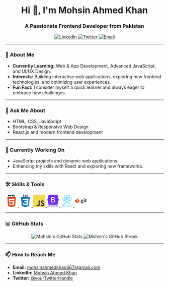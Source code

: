 <h1 align="center">Hi 👋, I'm Mohsin Ahmed Khan</h1>
<h3 align="center">A Passionate Frontend Developer from Pakistan</h3>

<p align="center">
  <a href="https://www.linkedin.com/in/mohsinahmedkhan/">
    <img alt="LinkedIn" src="https://img.shields.io/badge/LinkedIn-Connect-blue?style=for-the-badge&logo=linkedin">
  </a>
  <a href="https://twitter.com/yourTwitterHandle">
    <img alt="Twitter" src="https://img.shields.io/badge/Twitter-Follow-blue?style=for-the-badge&logo=twitter">
  </a>
  <a href="mailto:mohsinahmedkhan667@gmail.com">
    <img alt="Email" src="https://img.shields.io/badge/Email-Contact-red?style=for-the-badge&logo=gmail">
  </a>
</p>

---

### 🌱 About Me
- **Currently Learning:** Web & App Development, Advanced JavaScript, and UI/UX Design.
- **Interests:** Building interactive web applications, exploring new frontend technologies, and optimizing user experiences.
- **Fun Fact:** I consider myself a quick learner and always eager to embrace new challenges.

---

### 💬 Ask Me About
- HTML, CSS, JavaScript
- Bootstrap & Responsive Web Design
- React.js and modern frontend development

---

### 🔭 Currently Working On
- JavaScript projects and dynamic web applications.
- Enhancing my skills with React and exploring new frameworks.

---

### 🛠️ Skills & Tools
<p align="left">
  <a href="https://www.w3.org/html/" target="_blank" rel="noreferrer"> 
    <img src="https://raw.githubusercontent.com/devicons/devicon/master/icons/html5/html5-original-wordmark.svg" alt="HTML5" width="40" height="40"/> 
  </a>
  <a href="https://www.w3schools.com/css/" target="_blank" rel="noreferrer"> 
    <img src="https://raw.githubusercontent.com/devicons/devicon/master/icons/css3/css3-original-wordmark.svg" alt="CSS3" width="40" height="40"/> 
  </a>
  <a href="https://developer.mozilla.org/en-US/docs/Web/JavaScript" target="_blank" rel="noreferrer"> 
    <img src="https://raw.githubusercontent.com/devicons/devicon/master/icons/javascript/javascript-original.svg" alt="JavaScript" width="40" height="40"/> 
  </a>
  <a href="https://getbootstrap.com" target="_blank" rel="noreferrer"> 
    <img src="https://raw.githubusercontent.com/devicons/devicon/master/icons/bootstrap/bootstrap-plain-wordmark.svg" alt="Bootstrap" width="40" height="40"/> 
  </a>
  <a href="https://reactjs.org/" target="_blank" rel="noreferrer"> 
    <img src="https://raw.githubusercontent.com/devicons/devicon/master/icons/react/react-original-wordmark.svg" alt="React" width="40" height="40"/> 
  </a>
  <a href="https://git-scm.com/" target="_blank" rel="noreferrer">
    <img src="https://raw.githubusercontent.com/devicons/devicon/master/icons/git/git-original-wordmark.svg" alt="Git" width="40" height="40"/>
  </a>
</p>

---

### 📊 GitHub Stats
<p align="center">
  <img src="https://github-readme-stats.vercel.app/api?username=MohsinKhan667&show_icons=true&theme=default" alt="Mohsin's GitHub Stats"/>
  <img src="https://github-readme-streak-stats.herokuapp.com/?user=MohsinKhan667&theme=default" alt="Mohsin's GitHub Streak"/>
</p>

---

### 📫 How to Reach Me
- **Email:** [mohsinahmedkhan667@gmail.com](mailto:mohsinahmedkhan667@gmail.com)
- **LinkedIn:** [Mohsin Ahmed Khan](https://www.linkedin.com/in/mohsinahmedkhan/)
- **Twitter:** [@yourTwitterHandle](https://twitter.com/yourTwitterHandle)

<!---
MohsinKhan667/MohsinKhan667 is a ✨ special ✨ repository because its `README.md` (this file) appears on your GitHub profile.
You can click the Preview link to take a look at your changes.
--->
